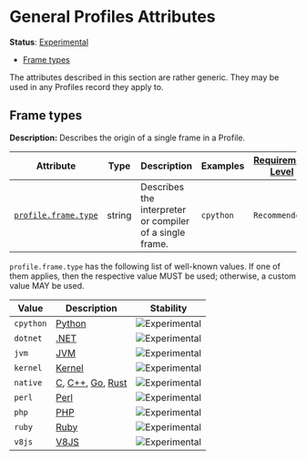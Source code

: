 <!--- Hugo front matter used to generate the website version of this page:
linkTitle: Profiles
--->

# General Profiles Attributes

**Status**: [Experimental][DocumentStatus]

<!-- toc -->

- [Frame types](#frame-types)

<!-- tocstop -->

The attributes described in this section are rather generic.
They may be used in any Profiles record they apply to.

## Frame types

**Description:** Describes the origin of a single frame in a Profile.

<!-- semconv profile.frame(full) -->
<!-- NOTE: THIS TEXT IS AUTOGENERATED. DO NOT EDIT BY HAND. -->
<!-- see templates/registry/markdown/snippet.md.j2 -->
<!-- prettier-ignore-start -->
<!-- markdownlint-capture -->
<!-- markdownlint-disable -->

| Attribute  | Type | Description  | Examples  | [Requirement Level](https://opentelemetry.io/docs/specs/semconv/general/attribute-requirement-level/) | Stability |
|---|---|---|---|---|---|
| [`profile.frame.type`](/docs/attributes-registry/profile.md) | string | Describes the interpreter or compiler of a single frame. | `cpython` | `Recommended` | ![Experimental](https://img.shields.io/badge/-experimental-blue) |

`profile.frame.type` has the following list of well-known values. If one of them applies, then the respective value MUST be used; otherwise, a custom value MAY be used.

| Value  | Description | Stability |
|---|---|---|
| `cpython` | [Python](https://wikipedia.org/wiki/Python_(programming_language)) | ![Experimental](https://img.shields.io/badge/-experimental-blue) |
| `dotnet` | [.NET](https://wikipedia.org/wiki/.NET) | ![Experimental](https://img.shields.io/badge/-experimental-blue) |
| `jvm` | [JVM](https://wikipedia.org/wiki/Java_virtual_machine) | ![Experimental](https://img.shields.io/badge/-experimental-blue) |
| `kernel` | [Kernel](https://wikipedia.org/wiki/Kernel_(operating_system)) | ![Experimental](https://img.shields.io/badge/-experimental-blue) |
| `native` | [C](https://wikipedia.org/wiki/C_(programming_language)), [C++](https://wikipedia.org/wiki/C%2B%2B), [Go](https://wikipedia.org/wiki/Go_(programming_language)), [Rust](https://wikipedia.org/wiki/Rust_(programming_language)) | ![Experimental](https://img.shields.io/badge/-experimental-blue) |
| `perl` | [Perl](https://wikipedia.org/wiki/Perl) | ![Experimental](https://img.shields.io/badge/-experimental-blue) |
| `php` | [PHP](https://wikipedia.org/wiki/PHP) | ![Experimental](https://img.shields.io/badge/-experimental-blue) |
| `ruby` | [Ruby](https://wikipedia.org/wiki/Ruby_(programming_language)) | ![Experimental](https://img.shields.io/badge/-experimental-blue) |
| `v8js` | [V8JS](https://wikipedia.org/wiki/V8_(JavaScript_engine)) | ![Experimental](https://img.shields.io/badge/-experimental-blue) |



<!-- markdownlint-restore -->
<!-- prettier-ignore-end -->
<!-- END AUTOGENERATED TEXT -->
<!-- endsemconv -->

[DocumentStatus]: https://opentelemetry.io/docs/specs/otel/document-status
